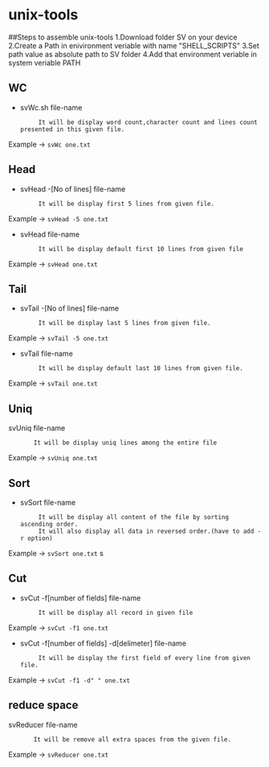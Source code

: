 unix-tools
==========
##Steps to assemble unix-tools
1.Download folder SV on your device
2.Create a Path in enivironment veriable with name "SHELL_SCRIPTS"
3.Set path value as absolute path to SV folder
4.Add that environment veriable in system veriable PATH


## WC

* svWc.sh  file-name           

           It will be display word count,character count and lines count presented in this given file.
           
Example ->    `svWc one.txt`


## Head

* svHead -[No of lines]  file-name

           It will be display first 5 lines from given file.
           
Example ->  `svHead -5 one.txt`


* svHead file-name 
           
           It will be display default first 10 lines from given file
           
Example -> `svHead one.txt`


## Tail

* svTail -[No of lines]  file-name

           It will be display last 5 lines from given file.
           
Example ->  `svTail -5 one.txt`


* svTail file-name 
           
           It will be display default last 10 lines from given file.
           
Example -> `svTail one.txt`


## Uniq

svUniq file-name

           It will be display uniq lines among the entire file
           
Example -> `svUniq one.txt`


## Sort

* svSort file-name

           It will be display all content of the file by sorting ascending order.
           It will also display all data in reversed order.(have to add -r option)
           
Example -> `svSort one.txt`
s

## Cut

* svCut -f[number of fields] file-name

           It will be display all record in given file
           
Example -> `svCut -f1 one.txt`


* svCut -f[number of fields] -d[delimeter] file-name


           It will be display the first field of every line from given file.
           
Example -> `svCut -f1 -d" " one.txt`


## reduce space

svReducer file-name

           It will be remove all extra spaces from the given file.
           
Example -> `svReducer one.txt`